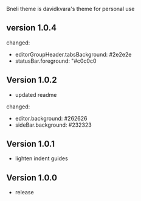 Bneli theme is davidkvara's theme for personal use

## version 1.0.4

changed:

* editorGroupHeader.tabsBackground: #2e2e2e
* statusBar.foreground: "#c0c0c0

## Version 1.0.2

* updated readme

changed:

* editor.background: #262626
* sideBar.background: #232323

## Version 1.0.1

* lighten indent guides

## Version 1.0.0

* release
